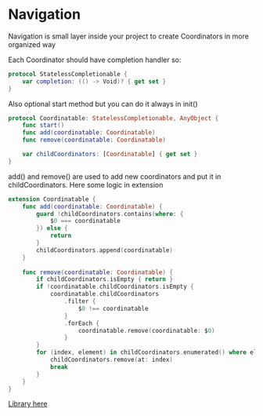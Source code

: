 # Navigation
Navigation is small layer inside your project to create Coordinators in more organized way 

Each Coordinator should have completion handler so:
```swift 
protocol StatelessCompletionable {
    var completion: (() -> Void)? { get set }
}
```

Also optional start method but you can do it always in init()

```swift
protocol Coordinatable: StatelessCompletionable, AnyObject {
    func start()
    func add(coordinatable: Coordinatable)
    func remove(coordinatable: Coordinatable)

    var childCoordinators: [Coordinatable] { get set }
}
```
add() and remove() are used to add new coordinators and put it in childCoordinators. Here some logic in extension 
```swift
extension Coordinatable {
    func add(coordinatable: Coordinatable) {
        guard !childCoordinators.contains(where: {
            $0 === coordinatable
        }) else {
            return
        }
        childCoordinators.append(coordinatable)
    }
    
    func remove(coordinatable: Coordinatable) {
        if childCoordinators.isEmpty { return }
        if !coordinatable.childCoordinators.isEmpty {
            coordinatable.childCoordinators
                .filter {
                    $0 !== coordinatable
                }
                .forEach {
                    coordinatable.remove(coordinatable: $0)
                }
        }
        for (index, element) in childCoordinators.enumerated() where element === coordinatable {
            childCoordinators.remove(at: index)
            break
        }
    }
}
```

[Library here](https://github.com/swiftonica/NavigationLayer)
